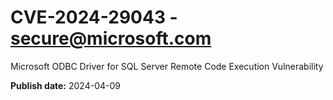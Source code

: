 # CVE-2024-29043 - secure@microsoft.com

Microsoft ODBC Driver for SQL Server Remote Code Execution Vulnerability

**Publish date:** 2024-04-09
